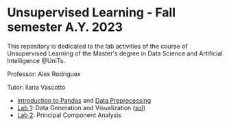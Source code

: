 # Unsupervised Learning - Fall semester A.Y. 2023
This repository is dedicated to the lab activities of the course of Unsupervised Learning of the Master's degree in Data Science and Artificial Intelligence @UniTs. 

Professor: Alex Rodriguex

Tutor: Ilaria Vascotto

* [Introduction to Pandas](Notebooks/Lab0a-IntrotoPandas.ipynb) and [Data Preprocessing](Notebooks/Lab0b-DataPreprocessing.ipynb)
* [Lab 1](Lab1.pdf): Data Generation and Visualization ([sol](Notebooks/Lab1-DataGeneration.ipynb))
* [Lab 2](Lab2.pdf): Principal Component Analysis